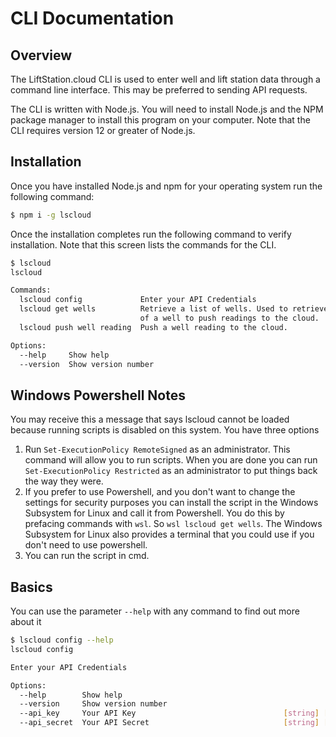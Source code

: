 # CLI Documentation

## Overview

The LiftStation.cloud CLI is used to enter well and lift station data through a command line interface. This may
be preferred to sending API requests.

The CLI is written with Node.js. You will need to install Node.js and the NPM package manager to install this program
on your computer. Note that the CLI requires version 12 or greater of Node.js.

## Installation
Once you have installed Node.js and npm for your operating system run the following command:
```bash
$ npm i -g lscloud
```
Once the installation completes run the following command to verify installation. Note that this screen lists the commands
for the CLI.
```bash
$ lscloud
lscloud

Commands:
  lscloud config             Enter your API Credentials
  lscloud get wells          Retrieve a list of wells. Used to retrieve the ID
                             of a well to push readings to the cloud.
  lscloud push well reading  Push a well reading to the cloud.

Options:
  --help     Show help                                                 [boolean]
  --version  Show version number                                       [boolean]
```

## Windows Powershell Notes

You may receive this a message that says lscloud cannot be loaded because running scripts is disabled on 
this system. You have three options
1. Run `Set-ExecutionPolicy RemoteSigned` as an administrator. This command will allow you to run scripts. When you are
done you can run `Set-ExecutionPolicy Restricted` as an administrator to put things back the way they were.
2. If you prefer to use Powershell, and you don't want to change the settings for security purposes you can install the 
script in the Windows Subsystem for Linux and call it from Powershell. You do this by prefacing commands with `wsl`. So `wsl lscloud get wells`.
The Windows Subsystem for Linux also provides a terminal that you could use if you don't need to use powershell.   
3. You can run the script in cmd.

## Basics
You can use the parameter `--help` with any command to find out more about it

```bash
$ lscloud config --help
lscloud config

Enter your API Credentials

Options:
  --help        Show help                                              [boolean]
  --version     Show version number                                    [boolean]
  --api_key     Your API Key                                 [string] [required]
  --api_secret  Your API Secret                              [string] [required]

```

